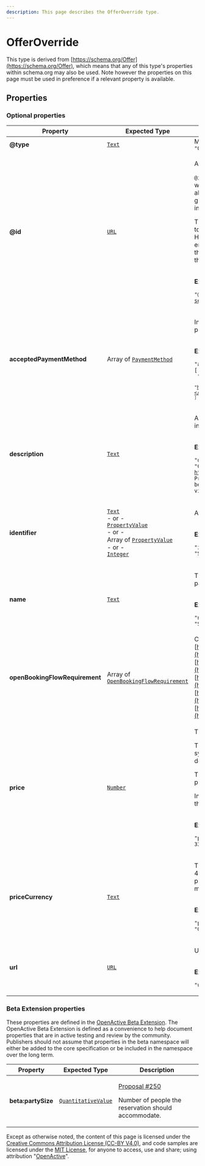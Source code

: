 ```yaml
---
description: This page describes the OfferOverride type.
---
```


# OfferOverride

This type is derived from [https://schema.org/Offer](https://schema.org/Offer), which means that any of this type's properties within schema.org may also be used. Note however the properties on this page must be used in preference if a relevant property is available.

## **Properties**

### **Optional properties**

| Property                       | Expected Type                                                                                                                                                                                                                                                                                                                                                                                    | Description                                                                                                                                                                                                                                                                                                                                                                                                                                                                                                                                                                                                                                                                                                                                                                                |
| ------------------------------ | ------------------------------------------------------------------------------------------------------------------------------------------------------------------------------------------------------------------------------------------------------------------------------------------------------------------------------------------------------------------------------------------------ | ------------------------------------------------------------------------------------------------------------------------------------------------------------------------------------------------------------------------------------------------------------------------------------------------------------------------------------------------------------------------------------------------------------------------------------------------------------------------------------------------------------------------------------------------------------------------------------------------------------------------------------------------------------------------------------------------------------------------------------------------------------------------------------------ |
| **@type**                      |  [`Text`](https://schema.org/Text)                                                                                                                                                                                                                                                                                                                                                               |  Must always be present and set to `"@type": "OfferOverride"`                                                                                                                                                                                                                                                                                                                                                                                                                                                                                                                                                                                                                                                                                                                              |
| **@id**                        |  [`URL`](https://schema.org/URL)                                                                                                                                                                                                                                                                                                                                                                 | <p>A unique URI-based identifier for the record.</p><p><code>@id</code> properties are used as identifiers for compatibility with JSON-LD. The value of such a property must always be an absolute URI that provides a stable globally unique identifier for the resource, as described in <a href="https://tools.ietf.org/html/rfc3986">RFC3986</a>.</p><p>The primary purpose of the URI format in this context is to provide natural namespacing for the identifier. Hence, the URI itself may not resolve to a valid endpoint, but must use a domain name controlled by the resource owner (the organisation responsible for the OpenActive open data feed).</p><p><br><strong>Example</strong></p><p><code>"@id": "https://api.example.com/session-series/12345#/offers/2"</code></p> |
| **acceptedPaymentMethod**      |  Array of [`PaymentMethod`](http://purl.org/goodrelations/v1#PaymentMethod)                                                                                                                                                                                                                                                                                                                      | <p>Indicates the offline payment methods accepted by this provider.</p><p><br><strong>Example</strong></p><p><code>"acceptedPaymentMethod": [</code><br><code>  "http://purl.org/goodrelations/v1#Cash",</code><br><code>  "http://purl.org/goodrelations/v1#PaymentMethodCreditCard"</code><br><code>]</code></p>                                                                                                                                                                                                                                                                                                                                                                                                                                                                         |
| **description**                |  [`Text`](https://schema.org/Text)                                                                                                                                                                                                                                                                                                                                                               | <p>A plain text description of the Offer, which must not include HTML or other markup.</p><p><br><strong>Example</strong></p><p><code>"description": "Concession requirements are available at https://www.fusion-lifestyle.com/. Proof of entitlement to concession membership must be provided when you visit the centre."</code></p>                                                                                                                                                                                                                                                                                                                                                                                                                                                    |
| **identifier**                 | <p> <a href="https://schema.org/Text"><code>Text</code></a><br> - or -<br><a href="https://developer.openactive.io/data-model/types/propertyvalue"><code>PropertyValue</code></a><br> - or -<br>Array of <a href="https://developer.openactive.io/data-model/types/propertyvalue"><code>PropertyValue</code></a><br> - or -<br><a href="https://schema.org/Integer"><code>Integer</code></a></p> | <p>A local non-URI identifier for the resource</p><p><br><strong>Example</strong></p><p><code>"identifier": "SB1234"</code></p>                                                                                                                                                                                                                                                                                                                                                                                                                                                                                                                                                                                                                                                            |
| **name**                       |  [`Text`](https://schema.org/Text)                                                                                                                                                                                                                                                                                                                                                               | <p>The name of the Offer suitable for communication to participants.</p><p><br><strong>Example</strong></p><p><code>"name": "Speedball winger position"</code></p>                                                                                                                                                                                                                                                                                                                                                                                                                                                                                                                                                                                                                         |
| **openBookingFlowRequirement** |  Array of [`OpenBookingFlowRequirement`](https://openactive.io/OpenBookingFlowRequirement)                                                                                                                                                                                                                                                                                                       | Can include [https://openactive.io/OpenBookingIntakeForm](https://openactive.io/OpenBookingIntakeForm), [https://openactive.io/OpenBookingAttendeeDetails](https://openactive.io/OpenBookingAttendeeDetails), [https://openactive.io/OpenBookingApproval](https://openactive.io/OpenBookingApproval), [https://openactive.io/OpenBookingNegotiation](https://openactive.io/OpenBookingNegotiation), [https://openactive.io/OpenBookingMessageExchange](https://openactive.io/OpenBookingMessageExchange)                                                                                                                                                                                                                                                                                   |
| **price**                      |  [`Number`](https://schema.org/Number)                                                                                                                                                                                                                                                                                                                                                           | <p>The offer price of the activity.</p><p>This price should be specified without currency symbols and as a floating point number with two decimal places.</p><p>The currency of the price should be expressed in the priceCurrency field.</p><p>Includes or excludes tax depending on the taxMode of the seller.</p><p><br><strong>Example</strong></p><p><code>"price": 33</code></p>                                                                                                                                                                                                                                                                                                                                                                                                     |
| **priceCurrency**              |  [`Text`](https://schema.org/Text)                                                                                                                                                                                                                                                                                                                                                               | <p>The currency of the price. Specified as a 3-letter ISO 4217 value. If an Offer has a zero price, then this property is not required. Otherwise the priceCurrency must be specified.</p><p><br><strong>Example</strong></p><p><code>"priceCurrency": "GBP"</code></p>                                                                                                                                                                                                                                                                                                                                                                                                                                                                                                                    |
| **url**                        |  [`URL`](https://schema.org/URL)                                                                                                                                                                                                                                                                                                                                                                 | <p>URL describing the offer</p><p><br><strong>Example</strong></p><p><code>"url": "http://www.rphs.org.uk/"</code></p>                                                                                                                                                                                                                                                                                                                                                                                                                                                                                                                                                                                                                                                                     |

### **Beta Extension properties**

These properties are defined in the [OpenActive Beta Extension](https://openactive.io/ns-beta). The OpenActive Beta Extension is defined as a convenience to help document properties that are in active testing and review by the community. Publishers should not assume that properties in the beta namespace will either be added to the core specification or be included in the namespace over the long term.

| Property           | Expected Type                                                | Description                                                                                                                                                       |
| ------------------ | ------------------------------------------------------------ | ----------------------------------------------------------------------------------------------------------------------------------------------------------------- |
| **beta:partySize** |  [`QuantitativeValue`](https://schema.org/QuantitativeValue) | <p><a href="https://github.com/openactive/modelling-opportunity-data/issues/250">Proposal #250</a></p><p>Number of people the reservation should accommodate.</p> |

Except as otherwise noted, the content of this page is licensed under the [Creative Commons Attribution License (CC-BY V4.0)](https://creativecommons.org/licenses/by/4.0/), and code samples are licensed under the [MIT License](https://opensource.org/licenses/MIT), for anyone to access, use and share; using attribution "[OpenActive](https://www.openactive.io)".
